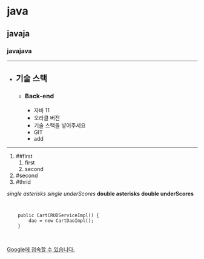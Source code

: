 # java
## javaja
### javajava

***


- ## 기술 스택
  - ### Back-end
    - 자바 11
    - 오라클 버전
    - 기술 스택을 넣어주세요
    - GIT
    - add

***

1. ##first
    1. first
    2. second
3. #second
4. #thrid


*single asterisks*
_single underScores_
**double asterisks**
__double underScores__


<pre>
<code>

	public CartCRUDServiceImpl() {
		dao = new CartDaoImpl();
	}

</code>
</pre>


[Google에 접속할 수 있습니다.](https://google.com, "google link")

